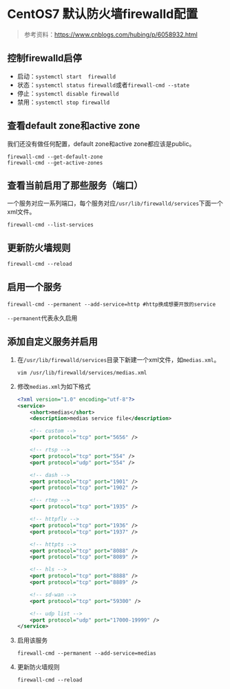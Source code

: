 # CentOS7 默认防火墙firewalld配置

> 参考资料：<https://www.cnblogs.com/hubing/p/6058932.html>

## 控制firewalld启停

+ 启动：`systemctl start  firewalld`
+ 状态：`systemctl status firewalld`或者`firewall-cmd --state`
+ 停止：`systemctl disable firewalld`
+ 禁用：`systemctl stop firewalld`

## 查看default zone和active zone

我们还没有做任何配置，default zone和active zone都应该是public。

```shell
firewall-cmd --get-default-zone
firewall-cmd --get-active-zones
```

## 查看当前启用了那些服务（端口）

一个服务对应一系列端口，每个服务对应`/usr/lib/firewalld/services`下面一个xml文件。

```shell
firewall-cmd --list-services
```

## 更新防火墙规则

```shell
firewall-cmd --reload
```

## 启用一个服务

```shell
firewall-cmd --permanent --add-service=http #http换成想要开放的service
```

`--permanent`代表永久启用

## 添加自定义服务并启用

1. 在`/usr/lib/firewalld/services`目录下新建一个xml文件，如`medias.xml`。

    ```shell
    vim /usr/lib/firewalld/services/medias.xml
    ```

1. 修改`medias.xml`为如下格式

    ```xml
    <?xml version="1.0" encoding="utf-8"?>
    <service>
        <short>medias</short>
        <description>medias service file</description>

        <!-- custom -->
        <port protocol="tcp" port="5656" />

        <!-- rtsp -->
        <port protocol="tcp" port="554" />
        <port protocol="udp" port="554" />

        <!-- dash -->
        <port protocol="tcp" port="1901" />
        <port protocol="tcp" port="1902" />

        <!-- rtmp -->
        <port protocol="tcp" port="1935" />

        <!-- httpflv -->
        <port protocol="tcp" port="1936" />
        <port protocol="tcp" port="1937" />

        <!-- httpts -->
        <port protocol="tcp" port="8088" />
        <port protocol="tcp" port="8089" />

        <!-- hls -->
        <port protocol="tcp" port="8888" />
        <port protocol="tcp" port="8889" />

        <!-- sd-wan -->
        <port protocol="tcp" port="59300" />

        <!-- udp list -->
        <port protocol="udp" port="17000-19999" />
    </service>
    ```

1. 启用该服务

    ```shell
    firewall-cmd --permanent --add-service=medias
    ```

1. 更新防火墙规则

    ```shell
    firewall-cmd --reload
    ```
